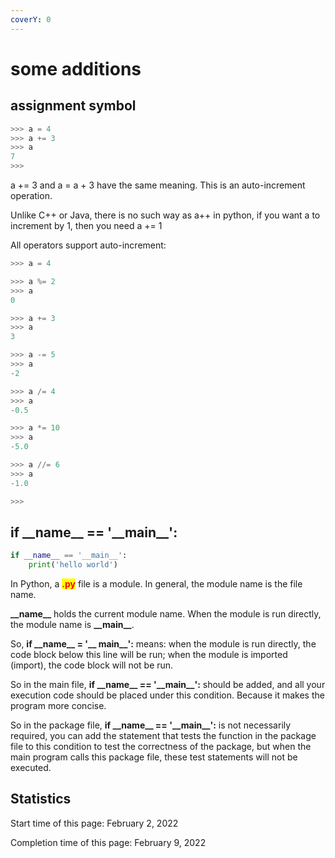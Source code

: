 ```yaml
---
coverY: 0
---
```


# some additions

## assignment symbol

```python
>>> a = 4
>>> a += 3
>>> a
7
>>> 
```

a += 3 and a = a + 3 have the same meaning. This is an auto-increment operation.

Unlike C++ or Java, there is no such way as a++ in python, if you want a to increment by 1, then you need a += 1

All operators support auto-increment:

```python
>>> a = 4

>>> a %= 2
>>> a
0

>>> a += 3
>>> a
3

>>> a -= 5
>>> a
-2

>>> a /= 4
>>> a
-0.5

>>> a *= 10
>>> a
-5.0

>>> a //= 6
>>> a
-1.0

>>> 
```

## if \_\_name\_\_ == '\_\_main\_\_':

```python
if __name__ == '__main__':
    print('hello world')
```

In Python, a <mark style="color:red;">**.py**</mark> file is a module. In general, the module name is the file name.

**\_\_name\_\_** holds the current module name. When the module is run directly, the module name is **\_\_main\_\_**.

So, **if \_\_name\_\_ = '\_\_ main\_\_':** means: when the module is run directly, the code block below this line will be run; when the module is imported (import), the code block will not be run.



So in the main file, **if \_\_name\_\_ == '\_\_main\_\_':** should be added, and all your execution code should be placed under this condition. Because it makes the program more concise.

So in the package file, **if \_\_name\_\_ == '\_\_main\_\_':** is not necessarily required, you can add the statement that tests the function in the package file to this condition to test the correctness of the package, but when the main program calls this package file, these test statements will not be executed.

## Statistics

Start time of this page: February 2, 2022

Completion time of this page: February 9, 2022
